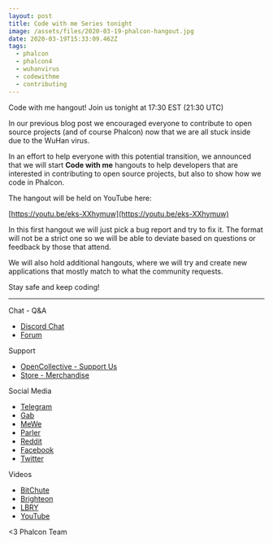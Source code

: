 ```yaml
---
layout: post
title: Code with me Series tonight
image: /assets/files/2020-03-19-phalcon-hangout.jpg
date: 2020-03-19T15:33:09.462Z
tags:
  - phalcon
  - phalcon4
  - wuhanvirus
  - codewithme
  - contributing
---
```

Code with me hangout! Join us tonight at 17:30 EST (21:30 UTC)

<!--more-->

In our previous blog post we encouraged everyone to contribute to open source projects (and of course Phalcon) now that we are all stuck inside due to the WuHan virus. 

In an effort to help everyone with this potential transition, we announced that we will start __Code with me__ hangouts to help developers that are interested in contributing to open source projects, but also to show how we code in Phalcon.

The hangout will be held on YouTube here:

[https://youtu.be/eks-XXhymuw](https://youtu.be/eks-XXhymuw)

In this first hangout we will just pick a bug report and try to fix it. The format will not be a strict one so we will be able to deviate based on questions or feedback by those that attend.

We will also hold additional hangouts, where we will try and create new applications that mostly match to what the community requests.

Stay safe and keep coding!

<hr>

Chat - Q&A

* [Discord Chat](https://phalcon.io/discord)
* [Forum](https://phalcon.link/forum)

Support

* [OpenCollective - Support Us](https://phalcon.io/fund)
* [Store - Merchandise](https://phalcon.io/store)

Social Media

* [Telegram](https://phalcon.io/telegram)
* [Gab](https://phalcon.io/gab)
* [MeWe](https://phalcon.io/mewe)
* [Parler](https://phalcon.io/parler)
* [Reddit](https://phalcon.io/reddit)
* [Facebook](https://phalcon.io/fb)
* [Twitter](https://phalcon.io/t)

Videos

* [BitChute](https://phalcon.io/bitchute)
* [Brighteon](https://phalcon.io/brighteon)
* [LBRY](https://phalcon.io/lbry)
* [YouTube](https://phalcon.io/youtube)

<3 Phalcon Team
